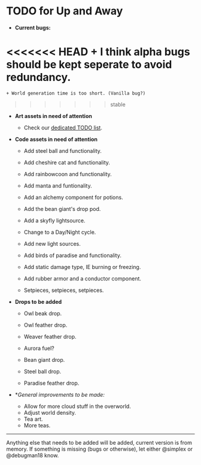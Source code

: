 # TODO for Up and Away

+ **Current bugs:**

<<<<<<< HEAD
	+ I think alpha bugs should be kept seperate to avoid redundancy.
=======
	+ World generation time is too short. (Vanilla bug?)
>>>>>>> stable

+ **Art assets in need of attention**

	+ Check our [dedicated TODO list](TODO_ART.md).

+ **Code assets in need of attention**

	+ Add steel ball and functionality.

	+ Add cheshire cat and functionality.

	+ Add rainbowcoon and functionality.

	+ Add manta and funtionality.

	+ Add an alchemy component for potions.

	+ Add the bean giant's drop pod.

	+ Add a skyfly lightsource.

	+ Change to a Day/Night cycle.

	+ Add new light sources.

	+ Add birds of paradise and functionality.

	+ Add static damage type, IE burning or freezing.

	+ Add rubber armor and a conductor component.

	+ Setpieces, setpieces, setpieces.

+ **Drops to be added**

	+ Owl beak drop.

	+ Owl feather drop.

	+ Weaver feather drop.

	+ Aurora fuel?

	+ Bean giant drop.

	+ Steel ball drop.

	+ Paradise feather drop.

+ **General improvements to be made:*

	+ Allow for more cloud stuff in the overworld.
	+ Adjust world density.
	+ Tea art.
	+ More teas.

******

Anything else that needs to be added will be added, current version is from memory. 
If something is missing (bugs or otherwise), let either @simplex or @debugman18 know.

<!--
vim: ft=markdown nofoldenable
-->
